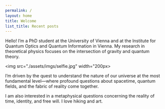 ```yaml
---
permalink: /
layout: home
title: Welcome
list_title: Recent posts
---
```



Hello! I’m a PhD student at the University of Vienna and at the Institute for Quantum Optics and Quantum Information in Vienna. My research in theoretical physics focuses on the intersection of gravity and quantum theory. 

<img src="./assets/imgs/selfie.jpg" width="200px>


I’m driven by the quest to understand the nature of our universe at the most fundamental level—where profound questions about spacetime, quantum fields, and the fabric of reality come together.

I am also interested in a metaphysical questions concerning the reality of time, identity, and free will. I love hiking and art. 





